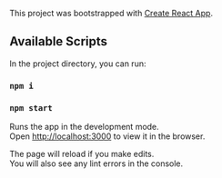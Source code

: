 This project was bootstrapped with [Create React App](https://github.com/sidoosh/15-puzzle-challenge).

## Available Scripts

In the project directory, you can run:
### `npm i`
### `npm start`

Runs the app in the development mode.<br>
Open [http://localhost:3000](http://localhost:3000) to view it in the browser.

The page will reload if you make edits.<br>
You will also see any lint errors in the console.
